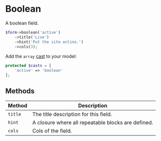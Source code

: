 # Boolean

A boolean field.

```php
$form->boolean('active')
    ->title('Live')
    ->hint('Put the site online.')
    ->cols(3);
```

Add the `array` [cast](https://laravel.com/docs/5.2/eloquent-mutators#attribute-casting) to your model:

```php
protected $casts = [
    'active' => 'boolean'
];
```

## Methods

| Method  | Description                                        |
| ------- | -------------------------------------------------- |
| `title` | The title description for this field.              |
| `hint`  | A closure where all repeatable blocks are defined. |
| `cols`  | Cols of the field.                                 |
